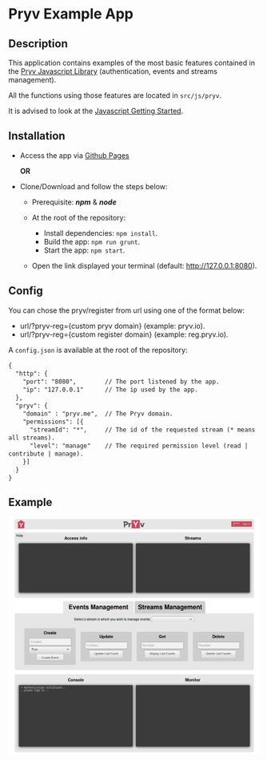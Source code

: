 # Pryv Example App

## Description

This application contains examples of the most basic features contained in the [Pryv Javascript Library](https://github.com/pryv/lib-javascript) (authentication, events and streams management).

All the functions using those features are located in `src/js/pryv`.

It is advised to look at the [Javascript Getting Started](http://api.pryv.com/getting-started/javascript/).

## Installation

* Access the app via [Github Pages](https://kerma0.github.io/pryv-example-app/)

  __OR__

* Clone/Download and follow the steps below:
  * Prerequisite: __*npm*__ & __*node*__

  * At the root of the repository:
    * Install dependencies: `npm install`.
    * Build the app: `npm run grunt`.
    * Start the app: `npm start`.

  * Open the link displayed your terminal (default: http://127.0.0.1:8080).

## Config

You can chose the pryv/register from url using one of the format below:
  * url/?pryv-reg={custom pryv domain} (example: pryv.io).
  * url/?pryv-reg={custom register domain} (example: reg.pryv.io).

A `config.json` is available at the root of the repository:
```
{
  "http": {
    "port": "8080",        // The port listened by the app.
    "ip": "127.0.0.1"      // The ip used by the app.  
  },
  "pryv": {
    "domain" : "pryv.me",  // The Pryv domain.
    "permissions": [{
      "streamId": "*",     // The id of the requested stream (* means all streams).
      "level": "manage"    // The required permission level (read | contribute | manage).
    }]
  }
}
```

## Example

![Alt Text](./img/example.png)
